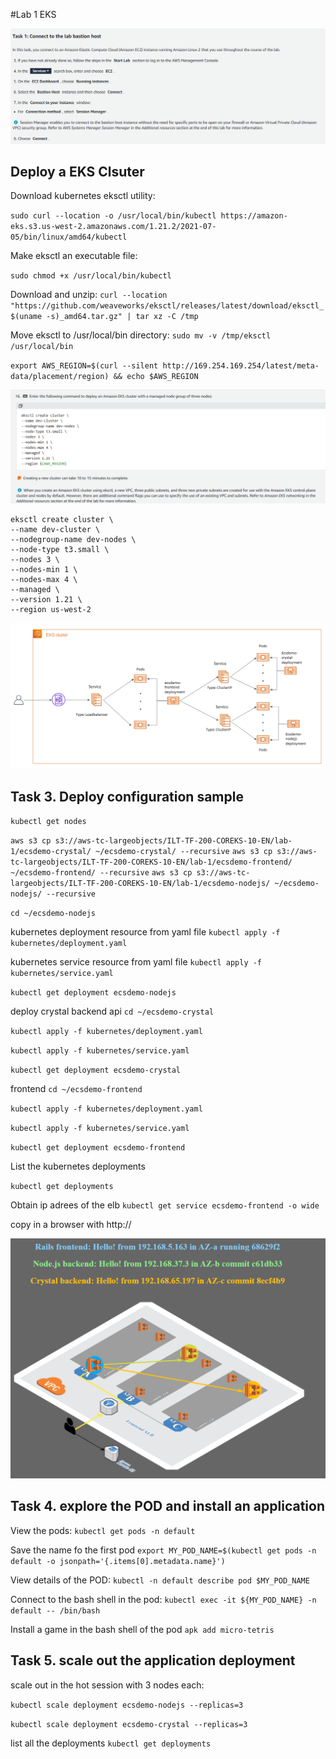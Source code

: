 #Lab 1 EKS

![image](lab1/p1.PNG)

## Deploy a EKS Clsuter
Download kubernetes eksctl  utility:

`sudo curl --location -o /usr/local/bin/kubectl https://amazon-eks.s3.us-west-2.amazonaws.com/1.21.2/2021-07-05/bin/linux/amd64/kubectl`

Make eksctl an executable file:

`sudo chmod +x /usr/local/bin/kubectl`

Download and unzip:
`curl --location "https://github.com/weaveworks/eksctl/releases/latest/download/eksctl_$(uname -s)_amd64.tar.gz" | tar xz -C /tmp`

Move eksctl to /usr/local/bin directory:
`sudo mv -v /tmp/eksctl /usr/local/bin`

`export AWS_REGION=$(curl --silent http://169.254.169.254/latest/meta-data/placement/region) && echo $AWS_REGION`

![image](lab1/p2.PNG)

```console
eksctl create cluster \
--name dev-cluster \
--nodegroup-name dev-nodes \
--node-type t3.small \
--nodes 3 \
--nodes-min 1 \
--nodes-max 4 \
--managed \
--version 1.21 \
--region us-west-2
```

![image](lab1/p3.PNG)

## Task 3. Deploy configuration sample
`kubectl get nodes`

`aws s3 cp s3://aws-tc-largeobjects/ILT-TF-200-COREKS-10-EN/lab-1/ecsdemo-crystal/ ~/ecsdemo-crystal/ --recursive`
`aws s3 cp s3://aws-tc-largeobjects/ILT-TF-200-COREKS-10-EN/lab-1/ecsdemo-frontend/ ~/ecsdemo-frontend/ --recursive`
`aws s3 cp s3://aws-tc-largeobjects/ILT-TF-200-COREKS-10-EN/lab-1/ecsdemo-nodejs/ ~/ecsdemo-nodejs/ --recursive`

`cd ~/ecsdemo-nodejs`

kubernetes deployment resource from yaml file
`kubectl apply -f kubernetes/deployment.yaml`

kubernetes service resource from yaml file
`kubectl apply -f kubernetes/service.yaml`

`kubectl get deployment ecsdemo-nodejs`


deploy crystal backend api
`cd ~/ecsdemo-crystal`

`kubectl apply -f kubernetes/deployment.yaml`

`kubectl apply -f kubernetes/service.yaml`

`kubectl get deployment ecsdemo-crystal`

frontend
`cd ~/ecsdemo-frontend`

`kubectl apply -f kubernetes/deployment.yaml`

`kubectl apply -f kubernetes/service.yaml`

`kubectl get deployment ecsdemo-frontend`

List the kubernetes deployments

`kubectl get deployments`

Obtain ip adrees of the elb 
`kubectl get service ecsdemo-frontend -o wide`

copy in a browser with http://

![image](lab1/p4.PNG)

## Task 4. explore the POD and install an application

View the pods:
`kubectl get pods -n default`

Save the name fo the first pod
`export MY_POD_NAME=$(kubectl get pods -n default -o jsonpath='{.items[0].metadata.name}')`

View details of the POD:
`kubectl -n default describe pod $MY_POD_NAME`

Connect to the bash shell in the pod:
`kubectl exec -it ${MY_POD_NAME} -n default -- /bin/bash`

Install a game in the bash shell of the pod
`apk add micro-tetris`

## Task 5. scale out the application deployment

scale out in the hot session with 3 nodes each:

`kubectl scale deployment ecsdemo-nodejs --replicas=3`

`kubectl scale deployment ecsdemo-crystal --replicas=3`

list all the deployments
`kubectl get deployments`
